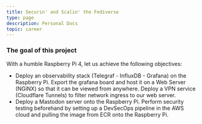 ```yaml
---
title: Securin' and Scalin' the Fediverse
type: page
description: Personal Docs
topic: career
---
```


### The goal of this project

With a humble Raspberry Pi 4, let us achieve the following objectives:

- Deploy an observability stack (Telegraf - InfluxDB - Grafana) on the Raspberry Pi. Export the grafana board and host it on a Web Server (NGiNX) so that it can be viewed from anywhere. Deploy a VPN service (Cloudflare Tunnels) to filter network ingress to our web server.
- Deploy a Mastodon server onto the Raspberry Pi. Perform security testing beforehand by setting up a DevSecOps pipeline in the AWS cloud and pulling the image from ECR onto the Raspberry Pi.
